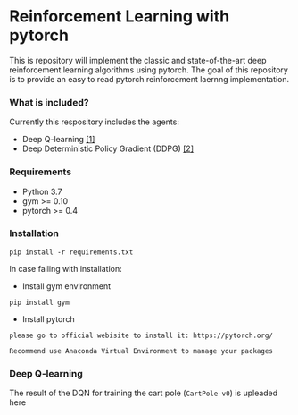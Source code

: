 # Reinforcement Learning with pytorch
This is repository will implement the classic and state-of-the-art deep reinforcement learning algorithms using pytorch. The goal of this repository is to provide an easy to read pytorch reinforcement laernng implementation.

### What is included?
Currently this respository includes the agents:
* Deep Q-learning [[1]](https://arxiv.org/abs/1312.5602)
* Deep Deterministic Policy Gradient (DDPG) [[2]](https://arxiv.org/abs/1509.02971)

### Requirements
* Python 3.7
* gym >= 0.10
* pytorch >= 0.4

### Installation

```
pip install -r requirements.txt 
```

In case failing with installation:

* Install gym environment
```
pip install gym 
```

* Install pytorch
```
please go to official webisite to install it: https://pytorch.org/

Recommend use Anaconda Virtual Environment to manage your packages
```

### Deep Q-learning
The result of the DQN for training the cart pole (`CartPole-v0`) is upleaded here
